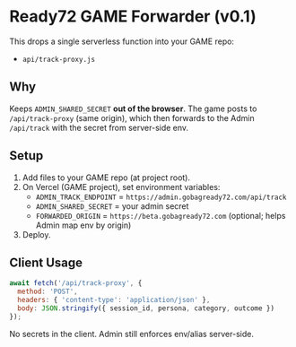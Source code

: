# Ready72 GAME Forwarder (v0.1)

This drops a single serverless function into your GAME repo:
- `api/track-proxy.js`

## Why
Keeps `ADMIN_SHARED_SECRET` **out of the browser**. The game posts to `/api/track-proxy` (same origin), which then forwards to the Admin `/api/track` with the secret from server-side env.

## Setup
1) Add files to your GAME repo (at project root).
2) On Vercel (GAME project), set environment variables:
   - `ADMIN_TRACK_ENDPOINT` = `https://admin.gobagready72.com/api/track`
   - `ADMIN_SHARED_SECRET` = your admin secret
   - `FORWARDED_ORIGIN` = `https://beta.gobagready72.com` (optional; helps Admin map env by origin)
3) Deploy.

## Client Usage
```js
await fetch('/api/track-proxy', {
  method: 'POST',
  headers: { 'content-type': 'application/json' },
  body: JSON.stringify({ session_id, persona, category, outcome })
});
```

No secrets in the client. Admin still enforces env/alias server-side.
